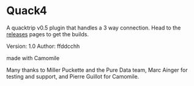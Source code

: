 # Quack4

A quacktrip v0.5 plugin that handles a 3 way connection.
Head to the [releases](https://github.com/fdch/Quack4/releases) pages to get the builds.

Version: 1.0
Author: ffddcchh

made with Camomile

Many thanks to Miller Puckette and the Pure Data team, 
Marc Ainger for testing and support, 
and Pierre Guillot for Camomile.
